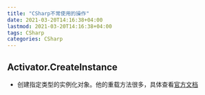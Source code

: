 ```yaml
---
title: "CSharp不常使用的操作"
date: 2021-03-20T14:16:38+04:00
lastmod: 2021-03-20T14:16:38+04:00
tags: CSharp
categories: CSharp
---
```


## Activator.CreateInstance

- 创建指定类型的实例化对象。他的重载方法很多，具体查看[官方文档](https://docs.microsoft.com/en-us/dotnet/api/system.activator.createinstance?view=net-5.0#System_Activator_CreateInstance__1)

